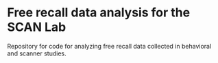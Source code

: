 # Free recall data analysis for the SCAN Lab

Repository for code for analyzing free recall data collected in behavioral and scanner studies. 
